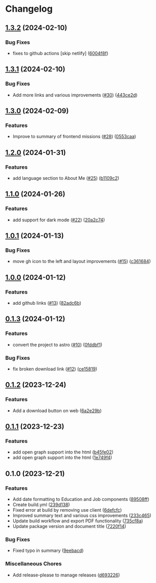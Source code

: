 # Changelog

## [1.3.2](https://github.com/bn3t/resume-ng/compare/v1.3.1...v1.3.2) (2024-02-10)


### Bug Fixes

* fixes to github actions [skip netlify] ([6004f8f](https://github.com/bn3t/resume-ng/commit/6004f8fc54fcc885ce285a36cc87e517a081bb51))

## [1.3.1](https://github.com/bn3t/resume-ng/compare/v1.3.0...v1.3.1) (2024-02-10)


### Bug Fixes

* Add more links and various improvements ([#30](https://github.com/bn3t/resume-ng/issues/30)) ([443ce2d](https://github.com/bn3t/resume-ng/commit/443ce2d4090db9e44176759a7a2730403bba5c22))

## [1.3.0](https://github.com/bn3t/resume-ng/compare/v1.2.0...v1.3.0) (2024-02-09)


### Features

* Improve to summary of frontend missions ([#28](https://github.com/bn3t/resume-ng/issues/28)) ([0553caa](https://github.com/bn3t/resume-ng/commit/0553caaa050c7ad102ed56e8a92fb0346c0d69c5))

## [1.2.0](https://github.com/bn3t/resume-ng/compare/v1.1.0...v1.2.0) (2024-01-31)


### Features

* add language section to About Me ([#25](https://github.com/bn3t/resume-ng/issues/25)) ([b1109c2](https://github.com/bn3t/resume-ng/commit/b1109c2e2babdcc8adb258f8c36bf4450114f59e))

## [1.1.0](https://github.com/bn3t/resume-ng/compare/v1.0.1...v1.1.0) (2024-01-26)


### Features

* add support for dark mode ([#22](https://github.com/bn3t/resume-ng/issues/22)) ([20a2c74](https://github.com/bn3t/resume-ng/commit/20a2c7423d82353076c41fdabf90c30662c75a4e))

## [1.0.1](https://github.com/bn3t/resume-ng/compare/v1.0.0...v1.0.1) (2024-01-13)


### Bug Fixes

* move gh icon to the left and layout improvements ([#15](https://github.com/bn3t/resume-ng/issues/15)) ([c361684](https://github.com/bn3t/resume-ng/commit/c3616842f1b256cacce57d3c2b0f04eab018a237))

## [1.0.0](https://github.com/bn3t/resume-ng/compare/v0.1.3...v1.0.0) (2024-01-12)


### Features

* add github links ([#13](https://github.com/bn3t/resume-ng/issues/13)) ([82adc6b](https://github.com/bn3t/resume-ng/commit/82adc6b5748402c9809bc26f91976ea65e887218))

## [0.1.3](https://github.com/bn3t/resume-ng/compare/v0.1.2...v0.1.3) (2024-01-12)


### Features

* convert the project to astro ([#10](https://github.com/bn3t/resume-ng/issues/10)) ([0fddbf1](https://github.com/bn3t/resume-ng/commit/0fddbf1a53bbd49b6b582e95bcb47008e59dfa83))


### Bug Fixes

* fix broken download link ([#12](https://github.com/bn3t/resume-ng/issues/12)) ([ce15819](https://github.com/bn3t/resume-ng/commit/ce15819598234bf39ab5ae0be2c6a896d299e0da))

## [0.1.2](https://github.com/bn3t/resume-ng/compare/v0.1.1...v0.1.2) (2023-12-24)


### Features

* Add a download button on web ([6a2e29b](https://github.com/bn3t/resume-ng/commit/6a2e29bb95d99f795bd3e2eb4d733fc3a6a18290))

## [0.1.1](https://github.com/bn3t/resume-ng/compare/v0.1.0...v0.1.1) (2023-12-23)


### Features

* add open graph support into the html ([b45fe02](https://github.com/bn3t/resume-ng/commit/b45fe02ad9f954cca8fe0dfc3382284260bcd84b))
* add open graph support into the html ([1e749f4](https://github.com/bn3t/resume-ng/commit/1e749f44ccd52c21e81f90e14443e3f43365dd92))

## 0.1.0 (2023-12-21)


### Features

* Add date formatting to Education and Job components ([89508ff](https://github.com/bn3t/resume-ng/commit/89508ffa4236e96f2c844119478b74e1c646460d))
* Create build.yml ([239d138](https://github.com/bn3t/resume-ng/commit/239d138157327f2415c202eb4b450c140a9b1a21))
* Fixed error at build by removing use client ([6defcfc](https://github.com/bn3t/resume-ng/commit/6defcfc597fb9c749b10f39b11477274df0cdd3e))
* Improved summary text and various css improvements ([233c465](https://github.com/bn3t/resume-ng/commit/233c4657bfa91e045b2551a237c9c79fbb5b9cc8))
* Update build workflow and export PDF functionality ([735cf8a](https://github.com/bn3t/resume-ng/commit/735cf8a206fda0daf50d88b514e8a97159193bf2))
* Update package version and document title ([7220f14](https://github.com/bn3t/resume-ng/commit/7220f14e3ff6a0957c119d0fe70026176cb91bdf))


### Bug Fixes

* Fixed typo in summary ([9eebacd](https://github.com/bn3t/resume-ng/commit/9eebacd2f873290162835ab4252d391b965c2450))


### Miscellaneous Chores

* Add release-please to manage releases ([d693226](https://github.com/bn3t/resume-ng/commit/d693226ac0ac1e31bdfa3bbc2d69122d06bbb0cd))
